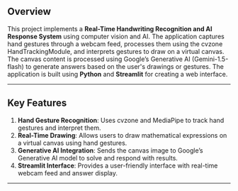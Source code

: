 ## Overview

This project implements a **Real-Time Handwriting Recognition and AI Response System** using computer vision and AI. The application captures hand gestures through a webcam feed, processes them using the cvzone HandTrackingModule, and interprets gestures to draw on a virtual canvas. The canvas content is processed using Google’s Generative AI (Gemini-1.5-flash) to generate answers based on the user's drawings or gestures. The application is built using **Python** and **Streamlit** for creating a web interface.

---

## Key Features

1. **Hand Gesture Recognition**: Uses cvzone and MediaPipe to track hand gestures and interpret them.
2. **Real-Time Drawing**: Allows users to draw mathematical expressions on a virtual canvas using hand gestures.
3. **Generative AI Integration**: Sends the canvas image to Google’s Generative AI model to solve and respond with results.
4. **Streamlit Interface**: Provides a user-friendly interface with real-time webcam feed and answer display.

---
